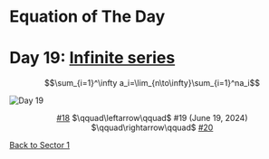 # Equation of The Day

# Day 19: [Infinite series](https://en.wikipedia.org/wiki/Series_(mathematics))

$$\sum_{i=1}^\infty a_i=\lim_{n\to\infty}\sum_{i=1}^na_i$$

<picture><img alt="Day 19" src="0019.png"></picture>

<center><a href="0018.html">#18</a> $\qquad\leftarrow\qquad$ #19 (June 19, 2024) $\qquad\rightarrow\qquad$ <a href="0020.html">#20</a></center>

[Back to Sector 1](../0-63.md)

<script src="https://utteranc.es/client.js" repo="12AbBa/eotd" issue-term="pathname" theme="github-light" crossorigin="anonymous" async> </script>